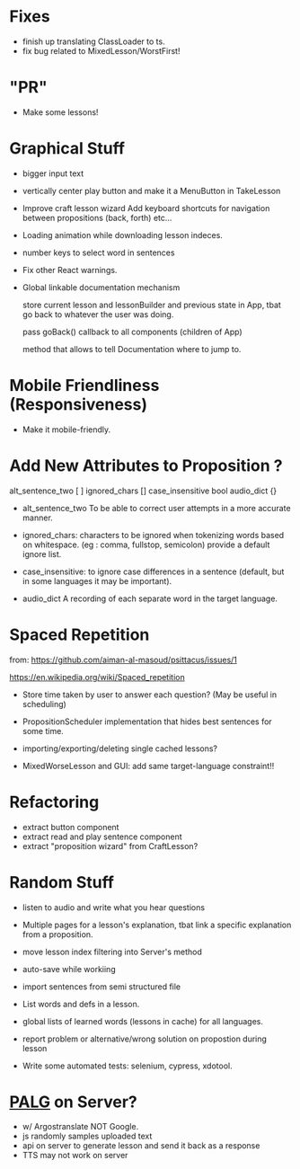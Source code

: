# Fixes

- finish up translating ClassLoader to ts.
- fix bug related to MixedLesson/WorstFirst!

# "PR"

- Make some lessons!

# Graphical Stuff

- bigger input text

- vertically center play button and make it a MenuButton in TakeLesson

- Improve craft lesson wizard Add keyboard shortcuts for navigation between
  propositions (back, forth) etc...

- Loading animation while downloading lesson indeces.

- number keys to select word in sentences

- Fix other React warnings.

- Global linkable documentation mechanism

  store current lesson and lessonBuilder and previous state in App, tbat go back
  to whatever the user was doing.

  pass goBack() callback to all components (children of App)

  method that allows to tell Documentation where to jump to.

# Mobile Friendliness (Responsiveness)

- Make it mobile-friendly.

# Add New Attributes to Proposition ?

alt_sentence_two [ ] ignored_chars [] case_insensitive bool audio_dict {}

- alt_sentence_two To be able to correct user attempts in a more accurate
  manner.

- ignored_chars: characters to be ignored when tokenizing words based on
  whitespace. (eg : comma, fullstop, semicolon) provide a default ignore list.

- case_insensitive: to ignore case differences in a sentence (default, but in
  some languages it may be important).

- audio_dict A recording of each separate word in the target language.

# Spaced Repetition

from: https://github.com/aiman-al-masoud/psittacus/issues/1

https://en.wikipedia.org/wiki/Spaced_repetition

- Store time taken by user to answer each question? (May be useful in
  scheduling)

- PropositionScheduler implementation that hides best sentences for some time.

- importing/exporting/deleting single cached lessons?

- MixedWorseLesson and GUI: add same target-language constraint!!

# Refactoring

- extract button component
- extract read and play sentence component
- extract "proposition wizard" from CraftLesson?

# Random Stuff

- listen to audio and write what you hear questions

- Multiple pages for a lesson's explanation, tbat link a specific explanation
  from a proposition.

- move lesson index filtering into Server's method

- auto-save while workiing

- import sentences from semi structured file

- List words and defs in a lesson.

- global lists of learned words (lessons in cache) for all languages.

- report problem or alternative/wrong solution on propostion during lesson

- Write some automated tests: selenium, cypress, xdotool.

# [PALG](../palg/README.md) on Server?

- w/ Argostranslate NOT Google.
- js randomly samples uploaded text
- api on server to generate lesson and send it back as a response
- TTS may not work on server
